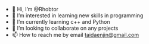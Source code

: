 - 👋 Hi, I’m @Rhobtor
- 👀 I’m interested in learning new skills in programming
- 🌱 I’m currently learning c++ and Python
- 💞️ I’m looking to collaborate on any projects
- 📫 How to reach me by email taidaenjin@gmail.com

<!---
Rhobtor/Rhobtor is a ✨ special ✨ repository because its `README.md` (this file) appears on your GitHub profile.
You can click the Preview link to take a look at your changes.
--->
